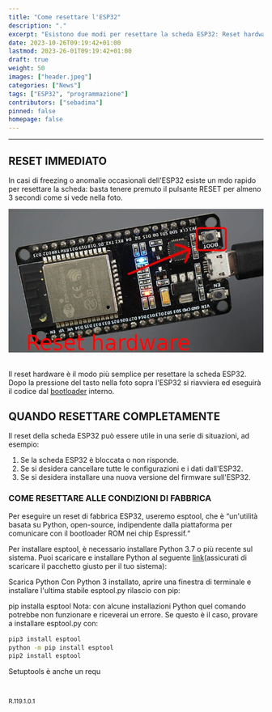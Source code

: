 ```yaml
---
title: "Come resettare l'ESP32"
description: "."
excerpt: "Esistono due modi per resettare la scheda ESP32: Reset hardware: Tenere premuto il pulsante RESET per almeno 3 secondi. Reset software: Utilizzare il bootloader..."
date: 2023-10-26T09:19:42+01:00
lastmod: 2023-26-01T09:19:42+01:00
draft: true
weight: 50
images: ["header.jpeg"]
categories: ["News"]
tags: ["ESP32", "programmazione"]
contributors: ["sebadima"]
pinned: false
homepage: false
---
```




<hr>

## RESET IMMEDIATO
In casi di freezing o anomalie occasionali dell'ESP32 esiste un mdo rapido per resettare la scheda: basta tenere premuto il pulsante RESET per almeno 3 secondi come si vede nella foto.

<img width="800" class="x figure-img img-fluid lazyload blur-up" src="images/101.webp" alt="il tasto di reset hardware dell'ESP32">

<br>
<br>

Il reset hardware è il modo più semplice per resettare la scheda ESP32. Dopo la pressione del tasto nella foto sopra l'ESP32 si riavviera ed eseguirà il codice dal <a href="https://docs.espressif.com/projects/esp-idf/en/latest/esp32/api-guides/bootloader.html" target="_blank" rel="noopener">bootloader</a> interno.


## QUANDO RESETTARE COMPLETAMENTE
Il reset della scheda ESP32 può essere utile in una serie di situazioni, ad esempio:

1. Se la scheda ESP32 è bloccata o non risponde.
2. Se si desidera cancellare tutte le configurazioni e i dati dall'ESP32.
3. Se si desidera installare una nuova versione del firmware sull'ESP32.

### COME RESETTARE ALLE CONDIZIONI DI FABBRICA

Per eseguire un reset di fabbrica ESP32, useremo esptool, che è “un'utilità basata su Python, open-source, indipendente dalla piattaforma per comunicare con il bootloader ROM nei chip Espressif.“

Per installare esptool, è necessario installare Python 3.7 o più recente sul sistema. Puoi scaricare e installare Python al seguente  <a href="https://www.python.org/downloads/" target="_blank" rel="noopener">link</a>(assicurati di scaricare il pacchetto giusto per il tuo sistema):

Scarica Python
Con Python 3 installato, aprire una finestra di terminale e installare l'ultima stabile esptool.py rilascio con pip:

pip installa esptool
Nota: con alcune installazioni Python quel comando potrebbe non funzionare e riceverai un errore. Se questo è il caso, provare a installare esptool.py con:

```bash
pip3 install esptool
python -m pip install esptool
pip2 install esptool
```
Setuptools è anche un requ


<br>
<p style="font-size: 12px;"> R.119.1.0.1 </p>
<br>
